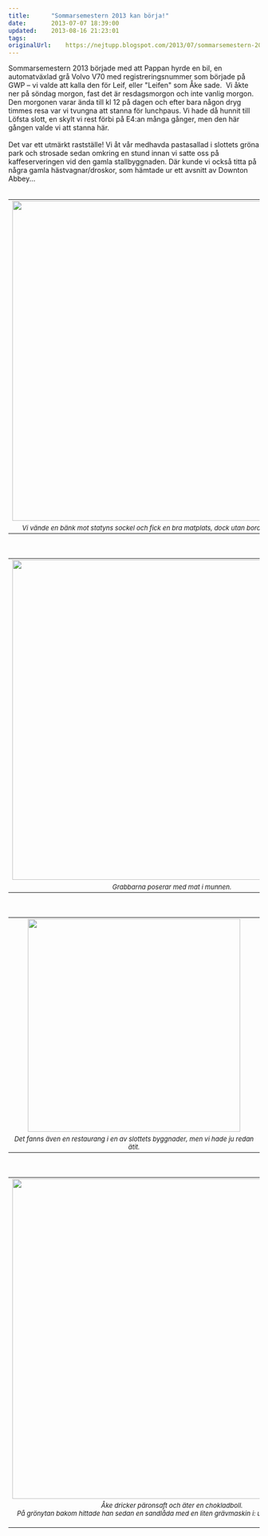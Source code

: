 ```yaml
---
title:		"Sommarsemestern 2013 kan börja!"
date:		2013-07-07 18:39:00
updated:	2013-08-16 21:23:01
tags: 	
originalUrl:	https://nejtupp.blogspot.com/2013/07/sommarsemestern-2013-kan-borja.html
---
```


Sommarsemestern 2013 började med att Pappan hyrde en bil, en automatväxlad grå Volvo V70 med registreringsnummer som började på GWP – vi valde att kalla den för Leif, eller "Leifen" som Åke sade.  Vi åkte ner på söndag morgon, fast det är resdagsmorgon och inte vanlig morgon. Den morgonen varar ända till kl 12 på dagen och efter bara någon dryg timmes resa var vi tvungna att stanna för lunchpaus. Vi hade då hunnit till Löfsta slott, en skylt vi rest förbi på E4:an många gånger, men den här gången valde vi att stanna här.<br><br>Det var ett utmärkt rastställe! Vi åt vår medhavda pastasallad i slottets gröna park och strosade sedan omkring en stund innan vi satte oss på kaffeserveringen vid den gamla stallbyggnaden. Där kunde vi också titta på några gamla hästvagnar/droskor, som hämtade ur ett avsnitt av Downton Abbey...<br><br><table align="center" cellpadding="0" cellspacing="0" class="tr-caption-container" style="margin-left: auto; margin-right: auto; text-align: center;"><tbody><tr><td><img src="../../../../img/Resan+ner-PERK6443.jpg" width="640"></td></tr><tr><td class="tr-caption" style="font-size: 13px;"><i>Vi vände en bänk mot statyns sockel och fick en bra matplats, dock utan bord. Vädret var fin-fint.</i></td></tr></tbody></table><br><table align="center" cellpadding="0" cellspacing="0" class="tr-caption-container" style="margin-left: auto; margin-right: auto; text-align: center;"><tbody><tr><td><img src="../../../../img/Resan+ner-PERK6452.jpg" width="640"></td></tr><tr><td class="tr-caption" style="font-size: 13px;"><i>Grabbarna poserar med mat i munnen.</i></td></tr></tbody></table><br><table align="center" cellpadding="0" cellspacing="0" class="tr-caption-container" style="margin-left: auto; margin-right: auto; text-align: center;"><tbody><tr><td><img src="../../../../img/Resan+ner-PERK6466.jpg" width="426"></td></tr><tr><td class="tr-caption" style="font-size: 13px;"><i>Det fanns även en restaurang i en av slottets byggnader, men vi hade ju redan ätit.</i></td></tr></tbody></table><br><table align="center" cellpadding="0" cellspacing="0" class="tr-caption-container" style="margin-left: auto; margin-right: auto; text-align: center;"><tbody><tr><td><img src="../../../../img/Resan+ner-PERK6470.jpg" width="640"></td></tr><tr><td class="tr-caption" style="font-size: 13px;"><i>Åke dricker päronsaft och äter en chokladboll.<br>På grönytan bakom hittade han sedan en sandlåda med en liten grävmaskin i: utmärkt underhållning!</i><br><div><i><br></i></div></td></tr></tbody></table>
<!-- no comments on this post -->